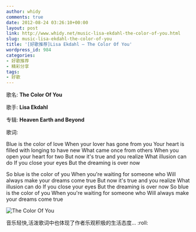 ```yaml
---
author: whidy
comments: true
date: 2012-08-24 03:26:10+00:00
layout: post
link: http://www.whidy.net/music-lisa-ekdahl-the-color-of-you.html
slug: music-lisa-ekdahl-the-color-of-you
title: '[好歌推荐]Lisa Ekdahl – The Color Of You'
wordpress_id: 984
categories:
- 好歌推荐
- 精彩分享
tags:
- 好歌
---
```


歌名: **The Color Of You**

歌手: **Lisa Ekdahl**

专辑: **Heaven Earth and Beyond**

歌词:

Blue is the color of love
When your lover has gone from you
Your heart is filled with longing to have new
What came once from others
When you open your heart for two
But now it's true and you realize
What illusion can do
If you close your eyes
But the dreaming is over now

So blue is the color of you
When you're waiting for someone who
Will always make your dreams come true
But now it's true and you realize
What illusion can do
If you close your eyes
But the dreaming is over now
So blue is the color of you
When you're waiting for someone who
Will always make your dreams come true

![The Color Of You](/wp-content/uploads/2012/08/Lisa-Ekdahl-400x396.jpg)

音乐轻快,活泼歌词中也体现了作者乐观积极的生活态度... :roll:


